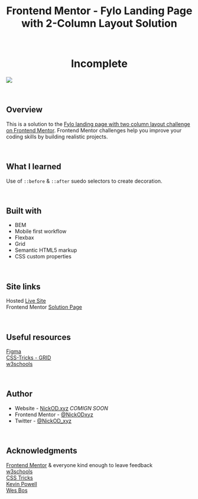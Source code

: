<h1 align="center">Frontend Mentor - Fylo Landing Page with 2-Column Layout Solution</h1>
<br>
<h1 align="center">Incomplete</h1>

<img src=".....?raw=true" ></img>

<br>

## Overview

This is a solution to the [Fylo landing page with two column layout challenge on Frontend Mentor](https://www.frontendmentor.io/challenges/fylo-landing-page-with-two-column-layout-5ca5ef041e82137ec91a50f5). Frontend Mentor challenges help you improve your coding skills by building realistic projects. 

<br>

## What I learned

Use of `::before` & `::after` suedo selectors to create decoration.

<br>

## Built with

- BEM
- Mobile first workflow
- Flexbax
- Grid
- Semantic HTML5 markup
- CSS custom properties

<br>

## Site links
Hosted [Live Site]()
<br>
Frontend Mentor [Solution Page]()

<br>

## Useful resources

[Figma](https://www.figma.com)
<br>
[CSS-Tricks - GRID](https://css-tricks.com/snippets/css/complete-guide-grid/)
<br>
[w3schools](https://www.w3schools.com/)

<br>

## Author

- Website - [NickOD.xyz](http://www.NickOD.xyz) <em>COMIGN SOON</em>
- Frontend Mentor - [@NickODxyz](https://www.frontendmentor.io/profile/NickODxyz)
- Twitter - [@NickOD_xyz](https://twitter.com/NickOD_xyz)

<br>

## Acknowledgments

[Frontend Mentor](https://www.frontendmentor.io/) & everyone kind enough to leave feedback
<br>
[w3schools](https://www.w3schools.com/)
<br>
[CSS Tricks](https://css-tricks.com/)
<br>
[Kevin Powell](https://www.youtube.com/kepowob)
<br>
[Wes Bos](https://wesbos.com/)